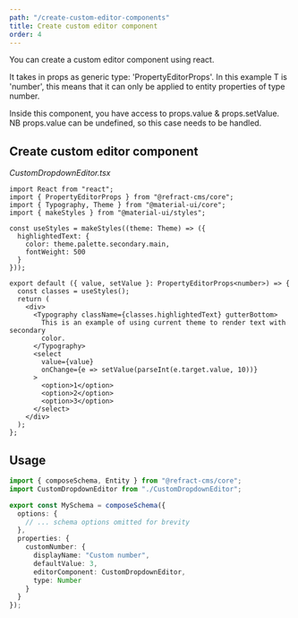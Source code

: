 ```yaml
---
path: "/create-custom-editor-components"
title: Create custom editor component
order: 4
---
```


You can create a custom editor component using react.

It takes in props as generic type: 'PropertyEditorProps<T>'. In this example T is 'number', this means that it can only be applied to entity properties of type number.

Inside this component, you have access to props.value & props.setValue. NB props.value can be undefined, so this case needs to be handled.

## Create custom editor component

_CustomDropdownEditor.tsx_

```tsx
import React from "react";
import { PropertyEditorProps } from "@refract-cms/core";
import { Typography, Theme } from "@material-ui/core";
import { makeStyles } from "@material-ui/styles";

const useStyles = makeStyles((theme: Theme) => ({
  highlightedText: {
    color: theme.palette.secondary.main,
    fontWeight: 500
  }
}));

export default ({ value, setValue }: PropertyEditorProps<number>) => {
  const classes = useStyles();
  return (
    <div>
      <Typography className={classes.highlightedText} gutterBottom>
        This is an example of using current theme to render text with secondary
        color.
      </Typography>
      <select
        value={value}
        onChange={e => setValue(parseInt(e.target.value, 10))}
      >
        <option>1</option>
        <option>2</option>
        <option>3</option>
      </select>
    </div>
  );
};
```

## Usage

```typescript
import { composeSchema, Entity } from "@refract-cms/core";
import CustomDropdownEditor from "./CustomDropdownEditor";

export const MySchema = composeSchema({
  options: {
    // ... schema options omitted for brevity
  },
  properties: {
    customNumber: {
      displayName: "Custom number",
      defaultValue: 3,
      editorComponent: CustomDropdownEditor,
      type: Number
    }
  }
});
```
